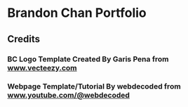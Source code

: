 # Brandon Chan Portfolio
## Credits
### BC Logo Template Created By Garis Pena from www.vecteezy.com
### Webpage Template/Tutorial By webdecoded from www.youtube.com/@webdecoded
